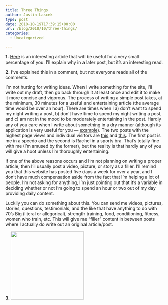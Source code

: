 ```yaml
---
title: Three Things
author: Justin Lascek
type: post
date: 2010-10-19T17:39:15+00:00
url: /blog/2010/10/three-things/
categories:
  - Uncategorized

---
```

**1.** [Here][1] is an interesting article that will be useful for a very small percentage of you. I&#8217;ll explain why in a later post, but it&#8217;s an interesting read.
  

  
**2.** I&#8217;ve explained this in a comment, but not everyone reads all of the comments.
  
I&#8217;m not hurting for writing ideas. When I write something for the site, I&#8217;ll write out my draft, then go back through it at least once and edit it to make it more concise and vigorous. The process of writing a simple post takes, at the minimum, 30 minutes for a useful and entertaining article (the average time would be over an hour). There are times when I a) don&#8217;t want to spend my night writing a post, b) don&#8217;t have time to spend my night writing a post, and c) am not in the mood to be moderately entertaining in the post. Hardly any of you care when I write about something in a dry manner (although its application is very useful for you &#8212; [example][2]). The two posts with the highest page views and individual visitors are [this][3] and [this][4]. The first post is me in a speedo and the second is Rachel in a sports bra. That&#8217;s totally fine with me (I&#8217;m amused by the former), but the reality is that hardly any of you will give a hoot unless I&#8217;m thoroughly entertaining.
  

  
If one of the above reasons occurs and I&#8217;m not planning on writing a proper article, then I&#8217;ll usually post a video, picture, or story as a filler. I&#8217;ll remind you that this website has posted five days a week for over a year, and I don&#8217;t have much compensation aside from the fact that I&#8217;m helping a lot of people. I&#8217;m not asking for anything, I&#8217;m just pointing out that it&#8217;s a variable in deciding whether or not I&#8217;m going to spend an hour or two out of my day providing daily content.
  

  
Luckily you can do something about this. You can send me videos, pictures, stories, questions, testimonials, and the like that have anything to do with 70&#8217;s Big (literal or allegorical), strength training, food, conditioning, fitness, women who train, etc. This will give me &#8220;filler&#8221; content in between posts where I actually do write out an original article/post.
  

  
**3.** [<img data-attachment-id="3015" data-permalink="/blog/2010/10/three-things/asdasd-oooohh-kay-3/" data-orig-file="/2010/10/asdasd-oooohh-Kay.jpg" data-orig-size="233,217" data-comments-opened="1" data-image-meta="{&quot;aperture&quot;:&quot;0&quot;,&quot;credit&quot;:&quot;&quot;,&quot;camera&quot;:&quot;&quot;,&quot;caption&quot;:&quot;&quot;,&quot;created_timestamp&quot;:&quot;0&quot;,&quot;copyright&quot;:&quot;&quot;,&quot;focal_length&quot;:&quot;0&quot;,&quot;iso&quot;:&quot;0&quot;,&quot;shutter_speed&quot;:&quot;0&quot;,&quot;title&quot;:&quot;&quot;}" data-image-title="asdasd-oooohh-Kay" data-image-description="" data-medium-file="/2010/10/asdasd-oooohh-Kay.jpg" data-large-file="/2010/10/asdasd-oooohh-Kay.jpg" src="/2010/10/asdasd-oooohh-Kay.jpg" alt="" title="asdasd-oooohh-Kay" width="233" height="217" class="aligncenter size-full wp-image-3015" />][5]

 [1]: http://bretcontreras.wordpress.com/2010/04/05/post-activation-potentiation-theory-and-application/
 [2]: /?p=1922
 [3]: /?p=2125
 [4]: /?p=2895
 [5]: /2010/10/asdasd-oooohh-Kay.jpg
